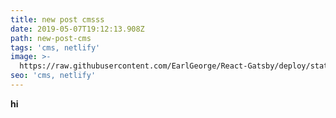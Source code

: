 ```yaml
---
title: new post cmsss
date: 2019-05-07T19:12:13.908Z
path: new-post-cms
tags: 'cms, netlify'
image: >-
  https://raw.githubusercontent.com/EarlGeorge/React-Gatsby/deploy/static/assets/794306_884f.jpg
seo: 'cms, netlify'
---
```

**hi**
